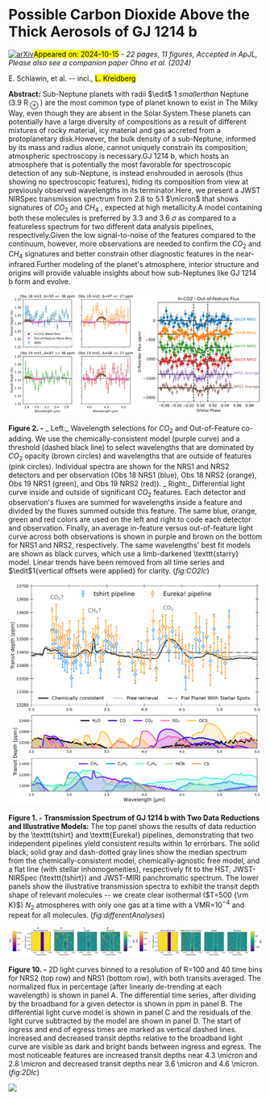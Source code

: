 <div class="macros" style="visibility:hidden;">
$\newcommand{\ensuremath}{}$
$\newcommand{\xspace}{}$
$\newcommand{\object}[1]{\texttt{#1}}$
$\newcommand{\farcs}{{.}''}$
$\newcommand{\farcm}{{.}'}$
$\newcommand{\arcsec}{''}$
$\newcommand{\arcmin}{'}$
$\newcommand{\ion}[2]{#1#2}$
$\newcommand{\textsc}[1]{\textrm{#1}}$
$\newcommand{\hl}[1]{\textrm{#1}}$
$\newcommand{\footnote}[1]{}$
$\newcommand{\vdag}{(v)^\dagger}$
$\newcommand$
$\newcommand$
$\newcommand{\exampleConstant}{0.04}$
$\newcommand{◦ee}{^\circ}$
$\newcommand{\methane}{CH_4}$
$\newcommand{\cotwo}{CO_2}$
$\newcommand{\cotwoSignificance}{2.4 \sigma}$
$\newcommand{\chfourSignificance}{2.0 \sigma}$
$\newcommand{\ocsSignificance}{\textcolor{red}{Not favored}}$
$\newcommand{\ngts}{NGTS}$
$\newcommand{\tess}{TESS}$
$\newcommand{\edit}[1]$</div>



<div id="title">

# Possible Carbon Dioxide Above the Thick Aerosols of GJ 1214 b

</div>
<div id="comments">

[![arXiv](https://img.shields.io/badge/arXiv-2410.10183-b31b1b.svg)](https://arxiv.org/abs/2410.10183)<mark>Appeared on: 2024-10-15</mark> -  _22 pages, 11 figures, Accepted in ApJL, Please also see a companion paper Ohno et al. (2024)_

</div>
<div id="authors">

E. Schlawin, et al. -- incl., <mark>L. Kreidberg</mark>

</div>
<div id="abstract">

**Abstract:** Sub-Neptune planets with radii $\edit$ 1 ${smaller than}$ Neptune (3.9 R $_\oplus$ ) are the most common type of planet known to exist in The Milky Way, even though they are absent in the Solar System.These planets can potentially have a large diversity of compositions as a result of different mixtures of rocky material, icy material and gas accreted from a protoplanetary disk.However, the bulk density of a sub-Neptune, informed by its mass and radius alone, cannot uniquely constrain its composition; atmospheric spectroscopy is necessary.GJ 1214 b, which hosts an atmosphere that is potentially the most favorable for spectroscopic detection of any sub-Neptune, is instead enshrouded in aerosols (thus showing no spectroscopic features), hiding its composition from view at previously observed wavelengths in its terminator.Here, we present a JWST NIRSpec transmission spectrum from 2.8 to 5.1 $\micron$ that shows signatures of $CO_2$ and $CH_4$ , expected at high metallicity.A model containing both these molecules is preferred by 3.3 and 3.6 $\sigma$ as compared to a featureless spectrum for two different data analysis pipelines, respectively.Given the low signal-to-noise of the features compared to the continuum, however, more observations are needed to confirm the $CO_2$ and $CH_4$ signatures and better constrain other diagnostic features in the near-infrared.Further modeling of the planet's atmosphere, interior structure and origins will provide valuable insights about how sub-Neptunes like GJ 1214 b form and evolve.

</div>

<div id="div_fig1">

<img src="tmp_2410.10183/./wavelength_selection_CO2.png" alt="Fig2.1" width="50%"/><img src="tmp_2410.10183/./if_vs_oof_lightcurve_CO2.png" alt="Fig2.2" width="50%"/>

**Figure 2. -** _ Left:_ Wavelength selections for $CO_2$ and Out-of-Feature co-adding.
    We use the chemically-consistent model (purple curve) and a threshold (dashed black line) to select wavelengths that are dominated by $CO_2$ opacity (brown circles) and wavelengths that are outside of features (pink circles).
    Individual spectra are shown for the NRS1 and NRS2 detectors and per observation (Obs 18 NRS1 (blue), Obs 18 NRS2 (orange), Obs 19 NRS1 (green), and Obs 19 NRS2 (red)).
    _ Right:_ Differential light curve inside and outside of significant $CO_2$ features. Each detector and observation's fluxes are summed for wavelengths inside a feature and divided by the fluxes summed outside this feature.
    The same blue, orange, green and red colors are used on the left and right to code each detector and observation.
    Finally, an average in-feature versus out-of-feature light curve across both observations is shown in purple and brown on the bottom for NRS1 and NRS2, respectively.
    The same wavelengths' best fit models are shown as black curves, which use a limb-darkened \texttt{starry} model.
    Linear trends have been removed from all time series and $\edit$1{vertical offsets were applied} for clarity. (*fig:CO2lc*)

</div>
<div id="div_fig2">

<img src="tmp_2410.10183/./Data_2pipeline.png" alt="Fig1" width="100%"/>

**Figure 1. -** **Transmission Spectrum of GJ 1214 b with Two Data Reductions and Illustrative Models:**
    The top panel shows the results of data reduction by the \texttt{tshirt} and \texttt{Eureka!} pipelines, demonstrating that two independent pipelines yield consistent results within $1\sigma$ errorbars.
    The solid black, solid gray and dash-dotted gray lines show the median spectrum from the chemically-consistent model, chemically-agnostic free model, and a flat line (with stellar inhomogeneities), respectively fit to the HST, JWST-NIRSpec (\texttt{tshirt}) and JWST-MIRI panchromatic spectrum.
    The lower panels show the illustrative transmission spectra to exhibit the transit depth shape of relevant molecules -- we create clear isothermal ($T=500 {\rm K}$)  $N_2$ atmospheres with only one gas at a time with a VMR=$10^{-4}$ and repeat for all molecules. (*fig:differentAnalyses*)

</div>
<div id="div_fig3">

<img src="tmp_2410.10183/./lc_2D_all_nrs2.png" alt="Fig10.1" width="50%"/><img src="tmp_2410.10183/./lc_2D_all_nrs1.png" alt="Fig10.2" width="50%"/>

**Figure 10. -** 2D light curves binned to a resolution of R=100 and 40 time bins for NRS2 (top row) and NRS1 (bottom row), with both transits averaged. The normalized flux in percentage (after linearly de-trending at each wavelength) is shown in panel A. The differential time series, after dividing by the broadband for a given detector is shown in ppm in panel B. The differential light curve model is shown in panel C and the residuals of the light curve subtracted by the model are shown in panel D.
    The start of ingress and end of egress times are marked as vertical dashed lines.
    Increased and decreased transit depths relative to the broadband light curve are visible as dark and bright bands between ingress and egress.
    The most noticeable features are increased transit depths near 4.3 \micron and 2.8 \micron and decreased transit depths near 3.6 \micron and 4.6 \micron. (*fig:2Dlc*)

</div><div id="qrcode"><img src=https://api.qrserver.com/v1/create-qr-code/?size=100x100&data="https://arxiv.org/abs/2410.10183"></div>